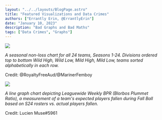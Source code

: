 ```yaml
---
layout: "../../layouts/BlogPage.astro"
title: "Featured Visualizations and Data Crimes"
authors: ["Errantly Erin, @ErrantlyErin"]
date: "January 10, 2023"
description: "Bad Graphs and Bad Maths"
tags: ["Data Crimes", "Graphs"]
---
```


![](featured-visualizations/image1.png)

*A seasonal non-loss chart for all 24 teams, Seasons 1-24. Divisions ordered top to bottom Wild High, Wild Low, Mild High, Mild Low, teams sorted alphabetically in each row.*

Credit: @RoyaltyFreeAud/@MarinerFemboy

![](featured-visualizations/image2.png)

*A line graph chart depicting Leaguewide Weekly BPR (Blorbos Plummet Ratio), a measurement of a team's expected players fallen during Fall Ball based on S24 rosters vs. actual players fallen.*

Credit: Lucien Muse#5961 